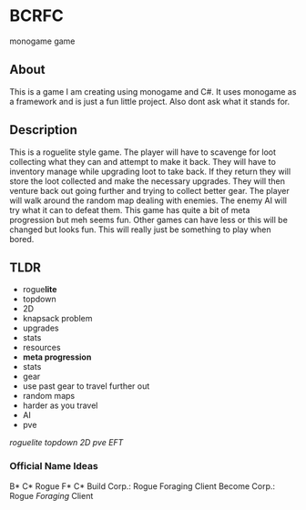 # BCRFC
monogame game

## About
This is a game I am creating using monogame and C#. It uses monogame as a framework and is just a fun little project. Also dont ask what it stands for.

## Description
This is a roguelite style game. The player will have to scavenge for loot collecting what they can and attempt to make it back. They will have to inventory manage while upgrading loot to take back. If they return they will store the loot collected and make the necessary upgrades. They will then venture back out going further and trying to collect better gear. The player will walk around the random map dealing with enemies. The enemy AI will try what it can to defeat them. This game has quite a bit of meta progression but meh seems fun. Other games can have less or this will be changed but looks fun. This will really just be something to play when bored.

## TLDR
- rogue**lite**
- topdown
- 2D
- knapsack problem
- upgrades
- stats
- resources
- **meta progression**
- stats
- gear
- use past gear to travel further out
- random maps
- harder as you travel
- AI
- pve

*roguelite topdown 2D pve EFT*

### Official Name Ideas
B* C* Rogue F* C*
Build Corp.: Rogue Foraging Client
Become Corp.: Rogue *Foraging* Client
